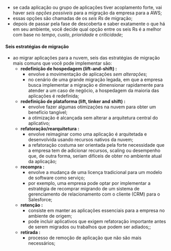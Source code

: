 
- se cada aplicação ou grupo de aplicações tiver acoplamento forte, vai haver *seis opções possíveis* para a migração da empresa para a AWS;
- essas opções são chamadas de os *seis Rs* de migração;
- depois de passar pela fase de descoberta e saber exatamente o que há em seu ambiente, você decide qual opção entre os seis Rs é a melhor com base no *tempo*, *custo*, *prioridade* e *criticidade*;

#### Seis estratégias de migração

- ao migrar aplicações para a nuvem, seis das estratégias de migração mais comuns que você pode implementar são:
	- **redefinição de hospedagem (lift-and-shift) :**
		- envolve a movimentação de aplicações *sem alterações*;
		- no cenário de uma grande migração legada, em que a empresa busca implementar a migração e dimensionar rapidamente para atender a um caso de negócio, a hospedagem da maioria das aplicações é redefinida;
	- **redefinição de plataforma (lift, tinker and shift) :**
		- envolve fazer algumas otimizações na nuvem para obter um benefício tangível;
		- a otimização é alcançada sem alterar a arquitetura central do aplicativo;
	- **refatoração/rearquitetura :**
		- envolve reimaginar como uma aplicação é arquitetada e desenvolvida usando recursos nativos da nuvem;
		- a refatoração costuma ser orientada pela forte necessidade que a empresa tem de adicionar recursos, scaling ou desempenho que, de outra forma, seriam difíceis de obter no ambiente atual da aplicação;
	- **recompra :**
		- envolve a mudança de uma licença tradicional para um modelo de software como serviço;
		- por exemplo, uma empresa pode optar por implementar a estratégia de recomprar migrando de um sistema de gerenciamento de relacionamento com o cliente (CRM) para o Salesforce;
	- **retenção :**
		- consiste em manter as aplicações essenciais para a empresa no ambiente de origem;
		- pode incluir aplicativos que exigem refatoração importante antes de serem migrados ou trabalhos que podem ser adiados;;
	- **retirada :**
		- processo de remoção de aplicação que não são mais necessários;

